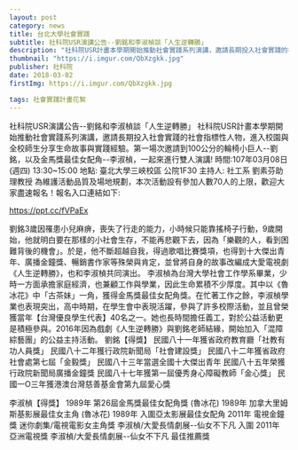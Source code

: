 ```yaml
---
layout: post
category: news
title: 台北大學社會實踐
subtitle: 社科院USR演講公告--劉銘和李淑楨談「人生逆轉勝」
description: "社科院USR計畫本學期開始推動社會實踐系列演講，邀請長期投入社會實踐的社會指標性人物，進入校園與全校師生分享生命故事與實踐經驗。第一場次邀請到100公分的輪椅小巨人--劉銘..."
thumbnail: "https://i.imgur.com/QbXzgkk.jpg"
publisher: 社科院
date: 2018-03-02
firstImg: https://i.imgur.com/QbXzgkk.jpg

tags: 社會實踐計畫花絮
---
```


社科院USR演講公告--劉銘和李淑楨談「人生逆轉勝」
社科院USR計畫本學期開始推動社會實踐系列演講，邀請長期投入社會實踐的社會指標性人物，進入校園與全校師生分享生命故事與實踐經驗。第一場次邀請到100公分的輪椅小巨人--劉銘，以及金馬獎最佳女配角--李淑楨，一起來進行雙人演講!
時間:107年03月08日(週四) 13:30~15:00
地點: 臺北大學三峽校區 公院1F30
主持人: 社工系 劉素芬助理教授
為維護活動品質及場地規劃，本次活動設有參加人數70人的上限，歡迎大家盡速報名！報名入口連結如下:

https://ppt.cc/fVPaEx

劉銘3歲因罹患小兒麻痹，喪失了行走的能力，小時候只能靠搖椅子行動，9歲開始，他就明白要在那樣的小社會生存，不能再悲觀下去，因為「樂觀的人，看到困難背後的機會」。於是，他不斷超越自我，得過歌唱比賽獎項，也得到十大傑出青年、廣播金鐘獎、暢銷書作家等殊榮與肯定，並曾將自身的故事改編成大愛電視劇《人生逆轉勝》，也和李淑楨共同演出。
李淑楨為台灣大學社會工作學系畢業，少時一方面承擔家庭經濟，也兼顧工作與學業，因此生命累積不少厚度。其中以《魯冰花》中「古茶妹」一角，獲得金馬獎最佳女配角獎。在忙著工作之餘，李淑楨學業也表現突出，高中時期，在學生會中表現活躍，參與了許多校際活動，並且曾榮獲當年【台灣優良學生代表】40名之一。她也長時間擔任義工，對於公益活動更是積極參與。2016年因為戲劇《人生逆轉勝》與劉銘老師結緣，開始加入「混障綜藝團」的公益主持活動。
劉銘【得獎】 
民國八十一年獲省政府教育廳「社教有功人員獎」
民國八十二年獲行政院新聞局「社會建設獎」 
民國八十二年獲省政府社會處第七屆「金毅獎」 
民國八十三年當選全國十大傑出青年 
民國八十五年榮獲行政院新聞局廣播金鐘獎 
民國八十七年獲第一屆優秀身心障礙教師「金心獎」 
民國一O三年獲港澳台灣慈善基金會第九屆愛心獎

李淑楨【得獎】
1989年 第26屆金馬獎最佳女配角獎 (魯冰花)
1989年 加拿大里姆斯基影展最佳女主角 (魯冰花)
1989年 入圍亞太影展最佳女配角
2011年 電視金鐘獎 迷你劇集/電視電影女主角獎 李淑楨/大愛長情劇展--仙女不下凡 入圍
2011年 亞洲電視獎 李淑楨/大愛長情劇展--仙女不下凡 最佳推薦獎
